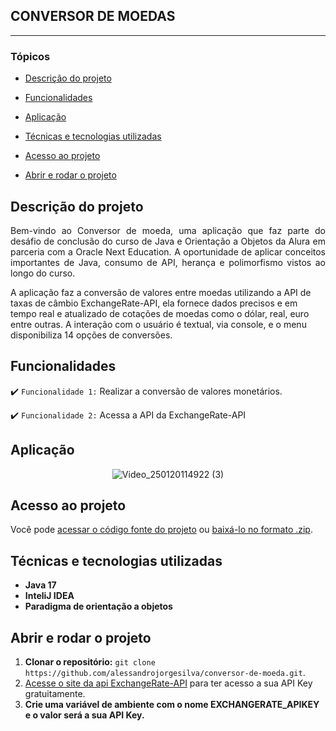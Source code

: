 ## CONVERSOR DE MOEDAS

<hr>

### Tópicos 

- [Descrição do projeto](#descrição-do-projeto)

- [Funcionalidades](#funcionalidades)

- [Aplicação](#aplicação)

- [Técnicas e tecnologias utilizadas](#Técnicas-e-tecnologias-utilizadas)

- [Acesso ao projeto](#acesso-ao-projeto)

- [Abrir e rodar o projeto](#abrir-e-rodar-o-projeto)
  
## Descrição do projeto 

<p align="justify">
Bem-vindo ao Conversor de moeda, uma aplicação que faz parte do desáfio de conclusão do curso de Java e Orientação a Objetos da Alura em parceria com a Oracle Next Education. A oportunidade de aplicar conceitos importantes de Java, consumo de API, herança e polimorfismo vistos ao longo do curso.
  
A aplicação faz a conversão de valores entre moedas utilizando a API de taxas de câmbio ExchangeRate-API, ela fornece dados precisos e em tempo real e atualizado de cotações de moedas como o dólar, real, euro entre outras.
A interação com o usuário é textual, via console, e o menu disponibiliza 14 opções de conversões.

## Funcionalidades

:heavy_check_mark: `Funcionalidade 1:` Realizar a conversão de valores monetários.

:heavy_check_mark: `Funcionalidade 2:` Acessa a API da ExchangeRate-API

## Aplicação

<div align="center">

![Video_250120114922 (3)](https://github.com/user-attachments/assets/cfcec4fe-7b23-4ace-96a4-1c617dd1c658)

</div>

## Acesso ao projeto

Você pode [acessar o código fonte do projeto](https://github.com/alessandrojorgesilva/conversor-de-moeda) ou [baixá-lo no formato .zip](https://github.com/alessandrojorgesilva/conversor-de-moeda/archive/refs/heads/main.zip).

## Técnicas e tecnologias utilizadas

- **Java 17**
- **InteliJ IDEA**
- **Paradigma de orientação a objetos**

## Abrir e rodar o projeto

1. **Clonar o repositório:**
   ```git clone https://github.com/alessandrojorgesilva/conversor-de-moeda.git```.
3. [Acesse o site da api ExchangeRate-API](https://www.exchangerate-api.com/) para ter acesso a sua  API Key gratuitamente.
4. **Crie uma variável de ambiente com o nome EXCHANGERATE_APIKEY e o valor será a sua API Key.**










